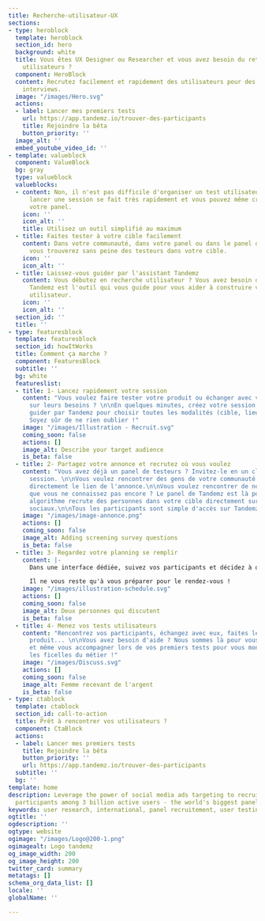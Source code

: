 ```yaml
---
title: Recherche-utilisateur-UX
sections:
- type: heroblock
  template: heroblock
  section_id: hero
  background: white
  title: Vous êtes UX Designer ou Researcher et vous avez besoin du retour de vrais
    utilisateurs ?
  component: HeroBlock
  content: Recrutez facilement et rapidement des utilisateurs pour des tests ou des
    interviews.
  image: "/images/Hero.svg"
  actions:
  - label: Lancer mes premiers tests
    url: https://app.tandemz.io/trouver-des-participants
    title: Rejoindre la bêta
    button_priority: ''
  image_alt: ''
  embed_youtube_video_id: ''
- template: valueblock
  component: ValueBlock
  bg: gray
  type: valueblock
  valueblocks:
  - content: Non, il n'est pas difficile d'organiser un test utilisateur. Sur Tandemz,
      lancer une session se fait très rapidement et vous pouvez même créer et gérer
      votre panel.
    icon: ''
    icon_alt: ''
    title: Utilisez un outil simplifié au maximum
  - title: Faites tester à votre cible facilement
    content: Dans votre communauté, dans votre panel ou dans le panel de Tandemz,
      vous trouverez sans peine des testeurs dans votre cible.
    icon: ''
    icon_alt: ''
  - title: Laissez-vous guider par l'assistant Tandemz
    content: Vous débutez en recherche utilisateur ? Vous avez besoin de conseil ?
      Tandemz est l'outil qui vous guide pour vous aider à construire votre recherche
      utilisateur.
    icon: ''
    icon_alt: ''
  section_id: ''
  title: ''
- type: featuresblock
  template: featuresblock
  section_id: howItWorks
  title: Comment ça marche ?
  component: FeaturesBlock
  subtitle: ''
  bg: white
  featureslist:
  - title: 1- Lancez rapidement votre session
    content: "Vous voulez faire tester votre produit ou échanger avec vos utilisateurs
      sur leurs besoins ? \n\nEn quelques minutes, créez votre session : laissez-vous
      guider par Tandemz pour choisir toutes les modalités (cible, lieu, date,...).
      Soyez sûr de ne rien oublier !"
    image: "/images/Illustration - Recruit.svg"
    coming_soon: false
    actions: []
    image_alt: Describe your target audience
    is_beta: false
  - title: 2- Partagez votre annonce et recrutez où vous voulez
    content: "Vous avez déjà un panel de testeurs ? Invitez-le en un clic à votre
      session. \n\nVous voulez rencontrer des gens de votre communauté ? Partagez-leur
      directement le lien de l'annonce.\n\nVous voulez rencontrer de nouvelles personnes,
      que vous ne connaissez pas encore ? Le panel de Tandemz est là pour ça ! Notre
      algorithme recrute des personnes dans votre cible directement sur les réseaux
      sociaux.\n\nTous les participants sont simple d'accès sur Tandemz."
    image: "/images/image-annonce.png"
    actions: []
    coming_soon: false
    image_alt: Adding screening survey questions
    is_beta: false
  - title: 3- Regardez votre planning se remplir
    content: |-
      Dans une interface dédiée, suivez vos participants et décidez à qui vous proposez un créneau. Les participants sont autonomes pour gérer leur rendez-vous, le reporter ou l'annuler. Les rappels sont automatiques.

      Il ne vous reste qu'à vous préparer pour le rendez-vous !
    image: "/images/illustration-schedule.svg"
    actions: []
    coming_soon: false
    image_alt: Deux personnes qui discutent
    is_beta: false
  - title: 4- Menez vos tests utilisateurs
    content: "Rencontrez vos participants, échangez avec eux, faites leur tester votre
      produit... \n\nVous avez besoin d'aide ? Nous sommes là pour vous conseiller
      et même vous accompagner lors de vos premiers tests pour vous montrer toutes
      les ficelles du métier !"
    image: "/images/Discuss.svg"
    actions: []
    coming_soon: false
    image_alt: Femme recevant de l'argent
    is_beta: false
- type: ctablock
  template: ctablock
  section_id: call-to-action
  title: Prêt à rencontrer vos utilisateurs ?
  component: CtaBlock
  actions:
  - label: Lancer mes premiers tests
    title: Rejoindre la bêta
    button_priority: ''
    url: https://app.tandemz.io/trouver-des-participants
  subtitle: ''
  bg: ''
template: home
description: Leverage the power of social media ads targeting to recruit the perfect
  participants among 3 billion active users - the world's biggest panel.
keywords: user research, international, panel recruitement, user testing, interviews
ogtitle: ''
ogdescription: ''
ogtype: website
ogimage: "/images/Logo@200-1.png"
ogimagealt: Logo tandemz
og_image_width: 200
og_image_height: 200
twitter_card: summary
metatags: []
schema_org_data_list: []
locale: ''
globalName: ''

---
```

